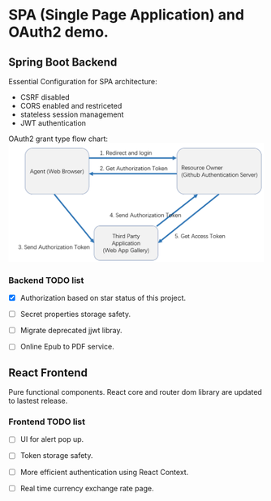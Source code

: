 # **SPA (Single Page  Application) and OAuth2 demo.**

## **Spring Boot Backend**
Essential Configuration for SPA architecture:
* CSRF disabled
* CORS enabled and restriceted
* stateless session management 
* JWT authentication

OAuth2 grant type flow chart:
![OAuth2 grant type flow chart](./pic/OAuth2%20grant%20type%20flow.png) 

### Backend TODO list
- [x] Authorization based on star status of this project.
- [ ] Secret properties storage safety.
- [ ] Migrate deprecated jjwt libray.
- [ ] Online Epub to PDF service.



## **React Frontend**
Pure functional components. React core and router dom library are updated to lastest release. 

### Frontend TODO list
- [ ] UI for alert pop up.
- [ ] Token storage safety.
- [ ] More efficient authentication using React Context.
- [ ] Real time currency exchange rate page.



